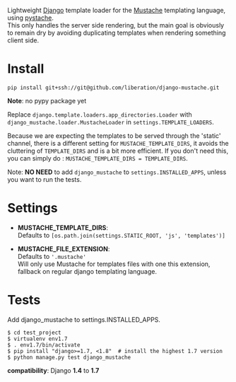 Lightweight [Django](https://www.djangoproject.com/) template loader for the [Mustache](http://mustache.github.io/) templating language, using [pystache](https://github.com/defunkt/pystache).  
This only handles the server side rendering, but the main goal is obviously to remain dry by avoiding duplicating templates when rendering something client side.


Install
=======

```shell
pip install git+ssh://git@github.com/liberation/django-mustache.git
```
**Note**: no pypy package yet  

Replace ```django.template.loaders.app_directories.Loader``` with ```django_mustache.loader.MustacheLoader``` in ```settings.TEMPLATE_LOADERS```.  

Because we are expecting the templates to be served through the 'static' channel, there is a different setting for ```MUSTACHE_TEMPLATE_DIRS```, it avoids the cluttering of ```TEMPLATE_DIRS``` and is a bit more efficient. If you don't need this, you can simply do : ```MUSTACHE_TEMPLATE_DIRS = TEMPLATE_DIRS```.

Note: **NO NEED** to add ```django_mustache``` to ```settings.INSTALLED_APPS```, unless you want to run the tests.  


Settings
========

* **MUSTACHE_TEMPLATE_DIRS**:  
  Defaults to ```[os.path.join(settings.STATIC_ROOT, 'js', 'templates')]```  

* **MUSTACHE_FILE_EXTENSION**:  
  Defaults to ```'.mustache'```  
  Will only use Mustache for templates files with one this extension, fallback on regular django templating language.


Tests
=====

Add django_mustache to settings.INSTALLED_APPS.

```shell
$ cd test_project
$ virtualenv env1.7
$ . env1.7/bin/activate
$ pip install "django>=1.7, <1.8"  # install the highest 1.7 version
$ python manage.py test django_mustache
```

**compatibility**: Django **1.4** to **1.7**